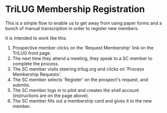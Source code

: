 # TriLUG Membership Registration

This is a simple flow to enable us to get away from using paper forms and a bunch of
manual transcription in order to register new members.

It is intended to work like this:
  1. Prospective member clicks on the 'Request Membership' link on the TriLUG front page.
  1. The next time they attend a meeting, they speak to a SC member to complete the
     process.
  1. The SC member visits steering.trilug.org and clicks on 'Process Membership Requests'.
  1. The SC member selects 'Register' on the prospect's request, and submits.
  1. The SC member logs in to pilot and creates the shell account (instructions are on
     the page above).
  1. The SC member fills out a membership card and gives it to the new member.


